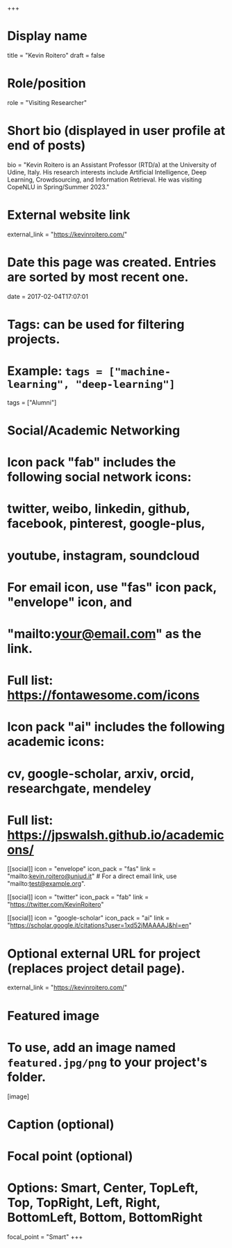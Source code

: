+++
# Display name
title = "Kevin Roitero"
draft = false

# Role/position
role = "Visiting Researcher"

# Short bio (displayed in user profile at end of posts)
bio = "Kevin Roitero is an Assistant Professor (RTD/a) at the University of Udine, Italy. His research interests include Artificial Intelligence, Deep Learning, Crowdsourcing, and Information Retrieval. He was visiting CopeNLU in Spring/Summer 2023."

# External website link
external_link = "https://kevinroitero.com/"

# Date this page was created. Entries are sorted by most recent one.
date = 2017-02-04T17:07:01

# Tags: can be used for filtering projects.
# Example: `tags = ["machine-learning", "deep-learning"]`
tags = ["Alumni"]

# Social/Academic Networking
#
# Icon pack "fab" includes the following social network icons:
#
#   twitter, weibo, linkedin, github, facebook, pinterest, google-plus,
#   youtube, instagram, soundcloud
#
#   For email icon, use "fas" icon pack, "envelope" icon, and
#   "mailto:your@email.com" as the link.
#
#   Full list: https://fontawesome.com/icons
#
# Icon pack "ai" includes the following academic icons:
#
#   cv, google-scholar, arxiv, orcid, researchgate, mendeley
#
#   Full list: https://jpswalsh.github.io/academicons/

[[social]]
icon = "envelope"
icon_pack = "fas"
link = "mailto:kevin.roitero@uniud.it"  # For a direct email link, use "mailto:test@example.org".

[[social]]
icon = "twitter"
icon_pack = "fab"
link = "https://twitter.com/KevinRoitero"

[[social]]
icon = "google-scholar"
icon_pack = "ai"
link = "https://scholar.google.it/citations?user=1xd52jMAAAAJ&hl=en"


# Optional external URL for project (replaces project detail page).
external_link = "https://kevinroitero.com/"

# Featured image
# To use, add an image named `featured.jpg/png` to your project's folder. 
[image]
  # Caption (optional)

  # Focal point (optional)
  # Options: Smart, Center, TopLeft, Top, TopRight, Left, Right, BottomLeft, Bottom, BottomRight
  focal_point = "Smart"
+++
